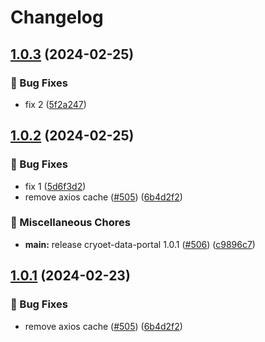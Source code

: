 # Changelog

## [1.0.3](https://github.com/codemonkey800/cryoet-data-portal/compare/cryoet-data-portal-web-v1.0.2...cryoet-data-portal-web-v1.0.3) (2024-02-25)


### 🐞 Bug Fixes

* fix 2 ([5f2a247](https://github.com/codemonkey800/cryoet-data-portal/commit/5f2a247baea0c9e8bdcc3f75d1f8fd406bbc0634))

## [1.0.2](https://github.com/codemonkey800/cryoet-data-portal/compare/cryoet-data-portal-web-v1.0.1...cryoet-data-portal-web-v1.0.2) (2024-02-25)


### 🐞 Bug Fixes

* fix 1 ([5d6f3d2](https://github.com/codemonkey800/cryoet-data-portal/commit/5d6f3d2ae442e2167cdf6a562e338fe9cf36b739))
* remove axios cache ([#505](https://github.com/codemonkey800/cryoet-data-portal/issues/505)) ([6b4d2f2](https://github.com/codemonkey800/cryoet-data-portal/commit/6b4d2f2cb4db3c07d831f7f213a1dfd95705480f))


### 🧹 Miscellaneous Chores

* **main:** release cryoet-data-portal 1.0.1 ([#506](https://github.com/codemonkey800/cryoet-data-portal/issues/506)) ([c9896c7](https://github.com/codemonkey800/cryoet-data-portal/commit/c9896c77149b27c7137953ba5af2b6f638b4f6a3))

## [1.0.1](https://github.com/chanzuckerberg/cryoet-data-portal/compare/cryoet-data-portal-v1.0.0...cryoet-data-portal-v1.0.1) (2024-02-23)


### 🐞 Bug Fixes

* remove axios cache ([#505](https://github.com/chanzuckerberg/cryoet-data-portal/issues/505)) ([6b4d2f2](https://github.com/chanzuckerberg/cryoet-data-portal/commit/6b4d2f2cb4db3c07d831f7f213a1dfd95705480f))
